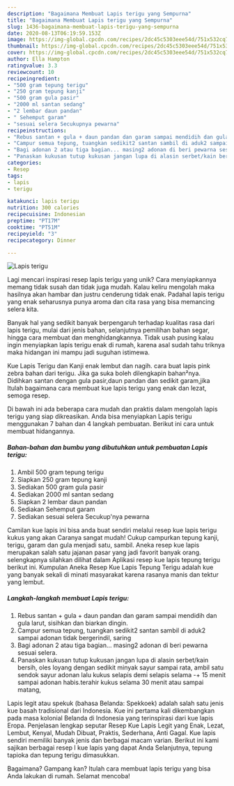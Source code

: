 ```yaml
---
description: "Bagaimana Membuat Lapis terigu yang Sempurna"
title: "Bagaimana Membuat Lapis terigu yang Sempurna"
slug: 1436-bagaimana-membuat-lapis-terigu-yang-sempurna
date: 2020-08-13T06:19:59.153Z
image: https://img-global.cpcdn.com/recipes/2dc45c5303eee54d/751x532cq70/lapis-terigu-foto-resep-utama.jpg
thumbnail: https://img-global.cpcdn.com/recipes/2dc45c5303eee54d/751x532cq70/lapis-terigu-foto-resep-utama.jpg
cover: https://img-global.cpcdn.com/recipes/2dc45c5303eee54d/751x532cq70/lapis-terigu-foto-resep-utama.jpg
author: Ella Hampton
ratingvalue: 3.3
reviewcount: 10
recipeingredient:
- "500 gram tepung terigu"
- "250 gram tepung kanji"
- "500 gram gula pasir"
- "2000 ml santan sedang"
- "2 lembar daun pandan"
- " Sehemput garam"
- "sesuai selera Secukupnya pewarna"
recipeinstructions:
- "Rebus santan + gula + daun pandan dan garam sampai mendidih dan gula larut, sisihkan dan biarkan dingin."
- "Campur semua tepung, tuangkan sedikit2 santan sambil di aduk2 sampai adonan tidak bergerindil, saring"
- "Bagi adonan 2 atau tiga bagian... masing2 adonan di beri pewarna sesuai selera."
- "Panaskan kukusan tutup kukusan jangan lupa di alasin serbet/kain bersih, oles loyang dengan sedikit minyak sayur sampai rata, ambil satu sendok sayur adonan lalu kukus selapis demi selapis selama -+ 15 menit sampai adonan habis.terahir kukus selama 30 menit atau sampai matang,"
categories:
- Resep
tags:
- lapis
- terigu

katakunci: lapis terigu 
nutrition: 300 calories
recipecuisine: Indonesian
preptime: "PT17M"
cooktime: "PT51M"
recipeyield: "3"
recipecategory: Dinner

---
```



![Lapis terigu](https://img-global.cpcdn.com/recipes/2dc45c5303eee54d/751x532cq70/lapis-terigu-foto-resep-utama.jpg)

Lagi mencari inspirasi resep lapis terigu yang unik? Cara menyiapkannya memang tidak susah dan tidak juga mudah. Kalau keliru mengolah maka hasilnya akan hambar dan justru cenderung tidak enak. Padahal lapis terigu yang enak seharusnya punya aroma dan cita rasa yang bisa memancing selera kita.

Banyak hal yang sedikit banyak berpengaruh terhadap kualitas rasa dari lapis terigu, mulai dari jenis bahan, selanjutnya pemilihan bahan segar, hingga cara membuat dan menghidangkannya. Tidak usah pusing kalau ingin menyiapkan lapis terigu enak di rumah, karena asal sudah tahu triknya maka hidangan ini mampu jadi suguhan istimewa.

Kue Lapis Terigu dan Kanji enak lembut dan nagih. cara buat lapis pink zebra bahan dari terigu. Jika ga suka boleh dilengkapin bahan²nya. Didihkan santan dengan gula pasir,daun pandan dan sedikit garam,jika Itulah bagaimana cara membuat kue lapis terigu yang enak dan lezat, semoga resep.


Di bawah ini ada beberapa cara mudah dan praktis dalam mengolah lapis terigu yang siap dikreasikan. Anda bisa menyiapkan Lapis terigu menggunakan 7 bahan dan 4 langkah pembuatan. Berikut ini cara untuk membuat hidangannya.

<!--inarticleads1-->

##### Bahan-bahan dan bumbu yang dibutuhkan untuk pembuatan Lapis terigu:

1. Ambil 500 gram tepung terigu
1. Siapkan 250 gram tepung kanji
1. Sediakan 500 gram gula pasir
1. Sediakan 2000 ml santan sedang
1. Siapkan 2 lembar daun pandan
1. Sediakan  Sehemput garam
1. Sediakan sesuai selera Secukup&#39;nya pewarna


Camilan kue lapis ini bisa anda buat sendiri melalui resep kue lapis terigu kukus yang akan Caranya sangat mudah! Cukup campurkan tepung kanji, terigu, garam dan gula menjadi satu, sambil. Aneka resep kue lapis merupakan salah satu jajanan pasar yang jadi favorit banyak orang. selengkapnya silahkan dilihat dalam Aplikasi resep kue lapis tepung terigu berikut ini. Kumpulan Aneka Resep Kue Lapis Tepung Terigu adalah kue yang banyak sekali di minati masyarakat karena rasanya manis dan tektur yang lembut. 

<!--inarticleads2-->

##### Langkah-langkah membuat Lapis terigu:

1. Rebus santan + gula + daun pandan dan garam sampai mendidih dan gula larut, sisihkan dan biarkan dingin.
1. Campur semua tepung, tuangkan sedikit2 santan sambil di aduk2 sampai adonan tidak bergerindil, saring
1. Bagi adonan 2 atau tiga bagian... masing2 adonan di beri pewarna sesuai selera.
1. Panaskan kukusan tutup kukusan jangan lupa di alasin serbet/kain bersih, oles loyang dengan sedikit minyak sayur sampai rata, ambil satu sendok sayur adonan lalu kukus selapis demi selapis selama -+ 15 menit sampai adonan habis.terahir kukus selama 30 menit atau sampai matang,


Lapis legit atau spekuk (bahasa Belanda: Spekkoek) adalah salah satu jenis kue basah tradisional dari Indonesia. Kue ini pertama kali dikembangkan pada masa kolonial Belanda di Indonesia yang terinspirasi dari kue lapis Eropa. Penjelasan lengkap seputar Resep Kue Lapis Legit yang Enak, Lezat, Lembut, Kenyal, Mudah Dibuat, Praktis, Sederhana, Anti Gagal. Kue lapis sendiri memiliki banyak jenis dan berbagai macam varian. Berikut ini kami sajikan berbagai resep l kue lapis yang dapat Anda Selanjutnya, tepung tapioka dan tepung terigu dimasukkan. 

Bagaimana? Gampang kan? Itulah cara membuat lapis terigu yang bisa Anda lakukan di rumah. Selamat mencoba!
